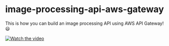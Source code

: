 # image-processing-api-aws-gateway

This is how you can build an image processing API using AWS API Gateway! 😃

[![Watch the video](https://img.youtube.com/vi/iUoiBRwyIBg/0.jpg)](https://www.youtube.com/watch?v=iUoiBRwyIBg)
